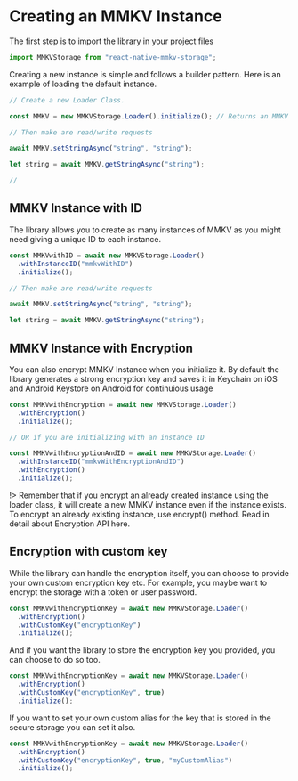 # Creating an MMKV Instance

The first step is to import the library in your project files

```js
import MMKVStorage from "react-native-mmkv-storage";
```

Creating a new instance is simple and follows a builder pattern. Here is an example of loading the default instance.

```js
// Create a new Loader Class.

const MMKV = new MMKVStorage.Loader().initialize(); // Returns an MMKV Instance on promise resolved

// Then make are read/write requests

await MMKV.setStringAsync("string", "string");

let string = await MMKV.getStringAsync("string");

//
```

## MMKV Instance with ID

The library allows you to create as many instances of MMKV as you might need giving a unique ID to each instance.

```js
const MMKVwithID = await new MMKVStorage.Loader()
  .withInstanceID("mmkvWithID")
  .initialize();

// Then make are read/write requests

await MMKV.setStringAsync("string", "string");

let string = await MMKV.getStringAsync("string");
```

## MMKV Instance with Encryption

You can also encrypt MMKV Instance when you initialize it. By default the library generates a strong encryption key and saves it in Keychain on iOS and Android Keystore on Android for continuious usage

```js
const MMKVwithEncryption = await new MMKVStorage.Loader()
  .withEncryption()
  .initialize();

// OR if you are initializing with an instance ID

const MMKVwithEncryptionAndID = await new MMKVStorage.Loader()
  .withInstanceID("mmkvWithEncryptionAndID")
  .withEncryption()
  .initialize();
```

!> Remember that if you encrypt an already created instance using the loader class, it will create a new MMKV instance even if the instance exists. To encrypt an already existing instance, use encrypt() method. Read in detail about Encryption API here.

## Encryption with custom key

While the library can handle the encryption itself, you can choose to provide your own custom encryption key etc. For example, you maybe want to encrypt the storage with a token or user password.

```js
const MMKVwithEncryptionKey = await new MMKVStorage.Loader()
  .withEncryption()
  .withCustomKey("encryptionKey")
  .initialize();
```

And if you want the library to store the encryption key you provided, you can choose to do so too.

```js
const MMKVwithEncryptionKey = await new MMKVStorage.Loader()
  .withEncryption()
  .withCustomKey("encryptionKey", true)
  .initialize();
```

If you want to set your own custom alias for the key that is stored in the secure storage you can set it also.

```js
const MMKVwithEncryptionKey = await new MMKVStorage.Loader()
  .withEncryption()
  .withCustomKey("encryptionKey", true, "myCustomAlias")
  .initialize();
```
